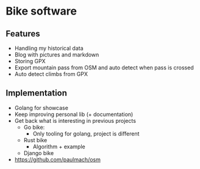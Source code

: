 # Bike software

## Features

- Handling my historical data
- Blog with pictures and markdown
- Storing GPX
- Export mountain pass from OSM and auto detect when pass is crossed
- Auto detect climbs from GPX

## Implementation

- Golang for showcase
- Keep improving personal lib (+ documentation)
- Get back what is interesting in previous projects
	- Go bike:
		- Only tooling for golang, project is different
	- Rust bike
		- Algorithm + example
	- Django bike
- https://github.com/paulmach/osm
